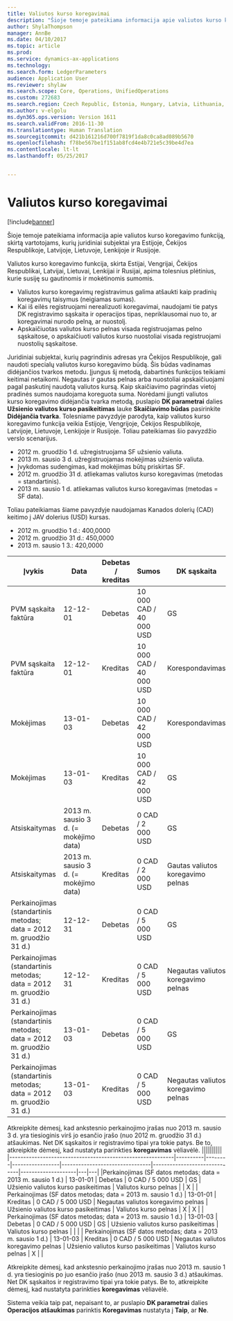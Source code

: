 ```yaml
---
title: Valiutos kurso koregavimai
description: "Šioje temoje pateikiama informacija apie valiutos kurso koregavimo funkciją, skirtą vartotojams, kurių juridiniai subjektai yra Estijoje, Čekijos Respublikoje, Latvijoje, Lietuvoje, Lenkijoje ir Rusijoje."
author: ShylaThompson
manager: AnnBe
ms.date: 04/10/2017
ms.topic: article
ms.prod: 
ms.service: dynamics-ax-applications
ms.technology: 
ms.search.form: LedgerParameters
audience: Application User
ms.reviewer: shylaw
ms.search.scope: Core, Operations, UnifiedOperations
ms.custom: 272683
ms.search.region: Czech Republic, Estonia, Hungary, Latvia, Lithuania, Poland, Russia
ms.author: v-elgolu
ms.dyn365.ops.version: Version 1611
ms.search.validFrom: 2016-11-30
ms.translationtype: Human Translation
ms.sourcegitcommit: d421b161216d700f7819f1da8c0ca8ad089b5670
ms.openlocfilehash: f78be567be1f151ab8fcd4e4b721e5c39be4d7ea
ms.contentlocale: lt-lt
ms.lasthandoff: 05/25/2017


---
```


# <a name="exchange-rate-adjustments"></a>Valiutos kurso koregavimai

[!include[banner](../includes/banner.md)]


Šioje temoje pateikiama informacija apie valiutos kurso koregavimo funkciją, skirtą vartotojams, kurių juridiniai subjektai yra Estijoje, Čekijos Respublikoje, Latvijoje, Lietuvoje, Lenkijoje ir Rusijoje.

Valiutos kurso koregavimo funkcija, skirta Estijai, Vengrijai, Čekijos Respublikai, Latvijai, Lietuvai, Lenkijai ir Rusijai, apima tolesnius plėtinius, kurie susiję su gautinomis ir mokėtinomis sumomis.

-   Valiutos kurso koregavimų registravimus galima atšaukti kaip pradinių koregavimų taisymus (neigiamas sumas).
-   Kai iš eilės registruojami nerealizuoti koregavimai, naudojami tie patys DK registravimo sąskaita ir operacijos tipas, nepriklausomai nuo to, ar koregavimai nurodo pelną, ar nuostolį.
-   Apskaičiuotas valiutos kurso pelnas visada registruojamas pelno sąskaitose, o apskaičiuoti valiutos kurso nuostoliai visada registruojami nuostolių sąskaitose.

Juridiniai subjektai, kurių pagrindinis adresas yra Čekijos Respublikoje, gali naudoti specialų valiutos kurso koregavimo būdą. Šis būdas vadinamas didėjančios tvarkos metodu. Įjungus šį metodą, dabartinės funkcijos teikiami keitimai netaikomi. Negautas ir gautas pelnas arba nuostoliai apskaičiuojami pagal paskutinį naudotą valiutos kursą. Kaip skaičiavimo pagrindas vietoj pradinės sumos naudojama koreguota suma. Norėdami įjungti valiutos kurso koregavimo didėjančia tvarka metodą, puslapio **DK parametrai** dalies **Užsienio valiutos kurso pasikeitimas** lauke **Skaičiavimo būdas** pasirinkite **Didėjančia tvarka**. Tolesniame pavyzdyje parodyta, kaip valiutos kurso koregavimo funkcija veikia Estijoje, Vengrijoje, Čekijos Respublikoje, Latvijoje, Lietuvoje, Lenkijoje ir Rusijoje. Toliau pateikiamas šio pavyzdžio verslo scenarijus.

-   2012 m. gruodžio 1 d. užregistruojama SF užsienio valiuta.
-   2013 m. sausio 3 d. užregistruojamas mokėjimas užsienio valiuta.
-   Įvykdomas sudengimas, kad mokėjimas būtų priskirtas SF.
-   2012 m. gruodžio 31 d. atliekamas valiutos kurso koregavimas (metodas = standartinis).
-   2013 m. sausio 1 d. atliekamas valiutos kurso koregavimas (metodas = SF data).

Toliau pateikiamas šiame pavyzdyje naudojamas Kanados dolerių (CAD) keitimo į JAV dolerius (USD) kursas.

-   2012 m. gruodžio 1 d.: 400,0000
-   2012 m. gruodžio 31 d.: 450,0000
-   2013 m. sausio 1 3.: 420,0000

| Įvykis                                       | Data                             | Debetas / kreditas | Sumos               | DK sąskaita    | Operacijos tipas             | Registravimo tipas       | Kreditas | Koregavimas |
|---------------------------------------------|----------------------------------|--------------|-----------------------|--------------------------------|------------------------------|--------------------|--------|------------|
| PVM sąskaita faktūra                                     | 12-12-01                         | Debetas        | 10 000 CAD / 40 000 USD | GS                             | PVM sąskaita faktūra                      | Kliento balansas   |        |            |
| PVM sąskaita faktūra                                     | 12-12-01                         | Kreditas       | 10 000 CAD / 40 000 USD | Korespondavimas                         | PVM sąskaita faktūra                      | DK žurnalas     | X      |            |
| Mokėjimas                                     | 13-01-03                         | Debetas        | 10 000 CAD / 42 000 USD | Korespondavimas                         | Mokėjimas                      | DK žurnalas     |        |            |
| Mokėjimas                                     | 13-01-03                         | Kreditas       | 10 000 CAD / 42 000 USD | GS                             | Mokėjimas                      | Kliento balansas   | X      |            |
| Atsiskaitymas                                  | 2013 m. sausio 3 d. (= mokėjimo data) | Debetas        | 0 CAD / 2 000 USD       | GS                             | Klientas                     | Valiutos kurso pelnas |        |            |
| Atsiskaitymas                                  | 2013 m. sausio 3 d. (= mokėjimo data) | Kreditas       | 0 CAD / 2 000 USD       | Gautas valiutos koregavimo pelnas   | Klientas                     | Valiutos kurso pelnas | X      |            |
| Perkainojimas (standartinis metodas; data = 2012 m. gruodžio 31 d.) | 12-12-31           | Debetas        | 0 CAD / 5 000 USD       | GS                             | Užsienio valiutos kurso pasikeitimas | Valiutos kurso pelnas |        |            |
| Perkainojimas (standartinis metodas; data = 2012 m. gruodžio 31 d.) | 12-12-31           | Kreditas       | 0 CAD / 5 000 USD       | Negautas valiutos koregavimo pelnas | Užsienio valiutos kurso pasikeitimas | Valiutos kurso pelnas | X      |            |
| Perkainojimas (standartinis metodas; data = 2012 m. gruodžio 31 d.) | 13-01-03            | Debetas        | 0 CAD / 5 000 USD       | GS                             | Užsienio valiutos kurso pasikeitimas | Valiutos kurso pelnas |        | X          |
| Perkainojimas (standartinis metodas; data = 2012 m. gruodžio 31 d.) | 13-01-03            | Kreditas       | 0 CAD / 5 000 USD       | Negautas valiutos koregavimo pelnas | Užsienio valiutos kurso pasikeitimas | Valiutos kurso pelnas | X      | X          |



Atkreipkite dėmesį, kad ankstesnio perkainojimo įrašas nuo 2013 m. sausio 3 d. yra tiesioginis virš jo esančio įrašo (nuo 2012 m. gruodžio 31 d.) atšaukimas. Net DK sąskaitos ir registravimo tipai yra tokie patys. Be to, atkreipkite dėmesį, kad nustatyta parinkties **koregavimas** vėliavėlė.
||||||||||
|-----------------------------------------------------------|----------|--------|-----------------|--------------------------------|------------------------------|--------------------|---|---|
|Perkainojimas (SF datos metodas; data = 2013 m. sausio 1 d.)  | 13-01-01 | Debetas  | 0 CAD / 5 000 USD | GS                             | Užsienio valiutos kurso pasikeitimas | Valiutos kurso pelnas |   | X |
| Perkainojimas (SF datos metodas; data = 2013 m. sausio 1 d.) | 13-01-01 | Kreditas | 0 CAD / 5 000 USD | Negautas valiutos koregavimo pelnas | Užsienio valiutos kurso pasikeitimas | Valiutos kurso pelnas | X | X |
| Perkainojimas (SF datos metodas; data = 2013 m. sausio 1 d.) | 13-01-03 | Debetas  | 0 CAD / 5 000 USD | GS                             | Užsienio valiutos kurso pasikeitimas | Valiutos kurso pelnas |   |   |
| Perkainojimas (SF datos metodas; data = 2013 m. sausio 1 d.) | 13-01-03 | Kreditas | 0 CAD / 5 000 USD | Negautas valiutos koregavimo pelnas | Užsienio valiutos kurso pasikeitimas | Valiutos kurso pelnas | X |   |

Atkreipkite dėmesį, kad ankstesnio perkainojimo įrašas nuo 2013 m. sausio 1 d. yra tiesioginis po juo esančio įrašo (nuo 2013 m. sausio 3 d.) atšaukimas. Net DK sąskaitos ir registravimo tipai yra tokie patys. Be to, atkreipkite dėmesį, kad nustatyta parinkties **koregavimas** vėliavėlė.

Sistema veikia taip pat, nepaisant to, ar puslapio **DK parametrai** dalies **Operacijos atšaukimas** parinktis **Koregavimas** nustatyta į **Taip**, ar **Ne**.





